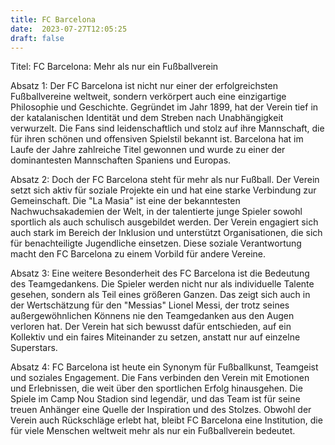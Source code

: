```yaml
---
title: FC Barcelona
date:  2023-07-27T12:05:25
draft: false
---
```


Titel: FC Barcelona: Mehr als nur ein Fußballverein

Absatz 1: Der FC Barcelona ist nicht nur einer der erfolgreichsten Fußballvereine weltweit, sondern verkörpert auch eine einzigartige Philosophie und Geschichte. Gegründet im Jahr 1899, hat der Verein tief in der katalanischen Identität und dem Streben nach Unabhängigkeit verwurzelt. Die Fans sind leidenschaftlich und stolz auf ihre Mannschaft, die für ihren schönen und offensiven Spielstil bekannt ist. Barcelona hat im Laufe der Jahre zahlreiche Titel gewonnen und wurde zu einer der dominantesten Mannschaften Spaniens und Europas.

Absatz 2: Doch der FC Barcelona steht für mehr als nur Fußball. Der Verein setzt sich aktiv für soziale Projekte ein und hat eine starke Verbindung zur Gemeinschaft. Die "La Masia" ist eine der bekanntesten Nachwuchsakademien der Welt, in der talentierte junge Spieler sowohl sportlich als auch schulisch ausgebildet werden. Der Verein engagiert sich auch stark im Bereich der Inklusion und unterstützt Organisationen, die sich für benachteiligte Jugendliche einsetzen. Diese soziale Verantwortung macht den FC Barcelona zu einem Vorbild für andere Vereine.

Absatz 3: Eine weitere Besonderheit des FC Barcelona ist die Bedeutung des Teamgedankens. Die Spieler werden nicht nur als individuelle Talente gesehen, sondern als Teil eines größeren Ganzen. Das zeigt sich auch in der Wertschätzung für den "Messias" Lionel Messi, der trotz seines außergewöhnlichen Könnens nie den Teamgedanken aus den Augen verloren hat. Der Verein hat sich bewusst dafür entschieden, auf ein Kollektiv und ein faires Miteinander zu setzen, anstatt nur auf einzelne Superstars.

Absatz 4: FC Barcelona ist heute ein Synonym für Fußballkunst, Teamgeist und soziales Engagement. Die Fans verbinden den Verein mit Emotionen und Erlebnissen, die weit über den sportlichen Erfolg hinausgehen. Die Spiele im Camp Nou Stadion sind legendär, und das Team ist für seine treuen Anhänger eine Quelle der Inspiration und des Stolzes. Obwohl der Verein auch Rückschläge erlebt hat, bleibt FC Barcelona eine Institution, die für viele Menschen weltweit mehr als nur ein Fußballverein bedeutet.